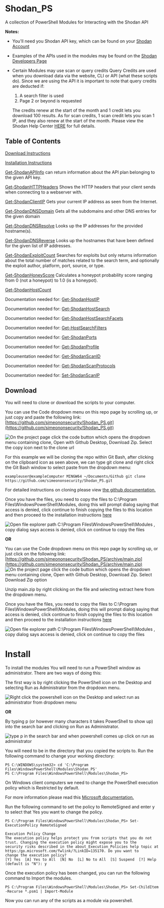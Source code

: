 # Shodan_PS
A collection of PowerShell Modules for Interacting with the Shodan API

**Notes:**
- You'll need you Shodan API key, which can be found on your [Shodan Account](https://account.shodan.io/)
- Examples of the APIs used in the modules may be found on the [Shodan Developers Page](https://developer.shodan.io/api)

- Certain Modules may use scan or query credits Query Credits are used when you download data via the website, CLI or API (what these scripts do).
Since we are using the API it is important to note that query credits are deducted if:
   1. A search filter is used
   2. Page 2 or beyond is requested
   
   The credits renew at the start of the month and 1 credit lets you download 100 results.
   As for scan credits, 1 scan credit lets you scan 1 IP, and they also renew at the start of the month.
   Please view the Shodan Help Center [HERE](https://help.shodan.io/the-basics/credit-types-explained) for full details.
   
## Table of Contents  

[Download Instructions](https://github.com/simeononsecurity/Shodan_PS#download)

[Installation Instructions](https://github.com/simeononsecurity/Shodan_PS#install)

[Get-ShodanAPIInfo](https://github.com/simeononsecurity/Shodan_PS/tree/main/Get-ShodanAPIInfo) can return information about the API plan belonging to the given API key.

[Get-ShodanHTTPHeaders](https://github.com/simeononsecurity/Shodan_PS/tree/main/Get-ShodanHTTPHeaders) Shows the HTTP headers that your client sends when connecting to a webserver with.

[Get-ShodanClientIP](https://github.com/simeononsecurity/Shodan_PS/tree/main/Get-ShodanClientIP) Gets your current IP address as seen from the Internet.

[Get-ShodanDNSDomain](https://github.com/simeononsecurity/Shodan_PS/tree/main/Get-ShodanDNSDomain) Gets all the subdomains and other DNS entries for the given domain

[Get-ShodanDNSResolve](https://github.com/simeononsecurity/Shodan_PS/tree/main/Get-ShodanDNSResolve) Looks up the IP addresses for the provided hostname(s).

[Get-ShodanDNSReverse](https://github.com/simeononsecurity/Shodan_PS/tree/main/Get-ShodanDNSReverse) Looks up the hostnames that have been defined for the given list of IP addresses.

[Get-ShodanExploitCount](https://github.com/simeononsecurity/Shodan_PS/tree/main/Get-ShodanExploitCount) Searches for exploits but only returns information about the total number of matches related to the search term, and optionally the exploit author, platform, port, source, or type.

[Get-ShodanHoneyScore](https://github.com/simeononsecurity/Shodan_PS/tree/main/Get-ShodanHoneyScore) Calculates a honeypot probability score ranging from 0 (not a honeypot) to 1.0 (is a honeypot).

[Get-ShodanHostCount](https://github.com/simeononsecurity/Shodan_PS/tree/main/Get-ShodanHostCount)

Documentation needed for: [Get-ShodanHostIP](https://github.com/simeononsecurity/Shodan_PS/tree/main/Get-ShodanHostIP)

Documentation needed for: [Get-ShodanHostSearch](https://github.com/simeononsecurity/Shodan_PS/tree/main/Get-ShodanHostSearch)

Documentation needed for: [Get-ShodanHostSearchFacets](https://github.com/simeononsecurity/Shodan_PS/tree/main/Get-ShodanHostSearchFacets)

Documentation needed for: [Get-HostSearchFilters](https://github.com/simeononsecurity/Shodan_PS/tree/main/Get-HostSearchFilters)

Documentation needed for: [Get-ShodanPorts](https://github.com/simeononsecurity/Shodan_PS/tree/main/Get-ShodanPorts)

Documentation needed for: [Get-ShodanProfile](https://github.com/simeononsecurity/Shodan_PS/tree/main/Get-ShodanProfile)

Documentation needed for: [Get-ShodanScanID](https://github.com/simeononsecurity/Shodan_PS/tree/main/Get-ShodanScanID)

Documentation needed for: [Get-ShodanScanProtocols](https://github.com/simeononsecurity/Shodan_PS/tree/main/Get-ShodanScanProtocols)

Documentation needed for: [Set-ShodanScanIP](https://github.com/simeononsecurity/Shodan_PS/tree/main/Set-ShodanScanIP)



<a name="Download"></a>
## Download

You will need to clone or download the scripts to your computer.


You can use the Code dropdown menu on this repo page by scrolling up, or just copy and paste the following link:  [https://github.com/simeononsecurity/Shodan_PS.git](https://github.com/simeononsecurity/Shodan_PS.git)

![On the project page click the code button which opens the dropdown menu containing clone, Open with Github Desktop, Download Zip. Select the copy icon next to the clone url](https://github.com/simeononsecurity/Shodan_PS/blob/main/demo/download.gif)

For this example we will be cloning the repo within Git Bash, after clicking on the clipboard icon as seen above, we can type git clone and right click the Git Bash window to select paste from the dropdown menu:
```
exampleuser@exampleComputer MINGW64 ~/Documents/Github git clone https://github.com/simeononsecurity/Shodan_PS.git
```
For detailed instructions on cloning please view [the github documentation.](https://docs.github.com/en/free-pro-team@latest/github/creating-cloning-and-archiving-repositories/cloning-a-repository)

Once you have the files, you need to copy the files to C:\Program Files\WindowsPowerShell\Modules, doing this will prompt dialog saying that access is denied, click continue to finish copying the files to this location and then proceed to the installation instructions [here](#Install)

![Open file explorer path C:\Program Files\WindowsPowerShell\Modules , copy dialog says access is denied, click on continue to copy the files](https://github.com/simeononsecurity/Shodan_PS/blob/main/demo/copyasadmin.png)


**OR**

You can use the Code dropdown menu on this repo page by scrolling up, or just click on the following link:
[https://github.com/simeononsecurity/Shodan_PS/archive/main.zip](https://github.com/simeononsecurity/Shodan_PS/archive/main.zip)
![On the project page click the code button which opens the dropdown menu containing clone, Open with Github Desktop, Download Zip. Select Download Zip option](https://github.com/simeononsecurity/Shodan_PS/blob/main/demo/downloadzip.gif)

Unzip main.zip by right clicking on the file and selecting extract here from the dropdown menu.

Once you have the files, you need to copy the files to C:\Program Files\WindowsPowerShell\Modules, doing this will prompt dialog saying that access is denied, click continue to finish copying the files to this location and then proceed to the installation instructions [here](#Install)

![Open file explorer path C:\Program Files\WindowsPowerShell\Modules , copy dialog says access is denied, click on continue to copy the files](https://github.com/simeononsecurity/Shodan_PS/blob/main/demo/copyasadmin.png)




# Install
<a name="Install"></a>


To install the modules You will need to run a PowerShell window as administrator.
There are two ways of doing this:

The first way is by right clicking the PowerShell icon on the Desktop and selecting Run as Administrator from the dropdown menu.

![Right click the powershell icon on the Desktop and select run as administrator from dropdown menu](https://github.com/simeononsecurity/Shodan_PS/blob/main/demo/RcRunAsAdmin.gif)

**OR**

By typing p (or however many characters it takes PowerShell to show up) into the search bar and clicking on Run as Administrator.

![type p in the search bar and when powershell comes up click on run as administrator](https://github.com/simeononsecurity/Shodan_PS/blob/main/demo/SearchBarRunAsAdmin.gif)


You will need to be in the directory that you copied the scripts to.
Run the following command to change your working directory:
```
PS C:\WINDOWS\system32> cd 'C:\Program Files\WindowsPowerShell\Modules\Shodan_PS'
PS C:\Program Files\WindowsPowerShell\Modules\Shodan_PS>
```
On Windows client computers we need to change the PowerShell execution policy which is Restricted by default.
 
For more information please read this [Microsoft documentation.](https:/go.microsoft.com/fwlink/?LinkID=135170)

Run the following command to set the policy to RemoteSigned and enter y to select that Yes you want to change the policy.
```
PS C:\Program Files\WindowsPowerShell\Modules\Shodan_PS> Set-ExecutionPolicy RemoteSigned

Execution Policy Change 
The execution policy helps protect you from scripts that you do not trust. Changing the execution policy might expose you to the
security risks described in the about_Execution_Policies help topic at https:/go.microsoft.com/fwlink/?LinkID=135170. Do you want to
change the execution policy?
[Y] Yes  [A] Yes to All  [N] No  [L] No to All  [S] Suspend  [?] Help (default is "N"): y
```
Once the execution policy has been changed, you can run the following command to Import the modules.

```
PS C:\Program Files\WindowsPowerShell\Modules\Shodan_PS> Set-ChildItem -Recurse *.psm1 | Import-Module
```
Now you can run any of the scripts as a module via powershell. 



